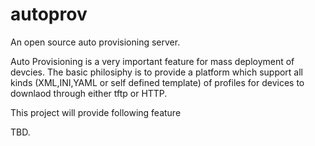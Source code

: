 # autoprov
An open source auto provisioning server.

Auto Provisioning is a very important feature for mass deployment of devcies.  The basic philosiphy is to provide a platform which support all kinds (XML,INI,YAML or self defined template) of profiles for devices to downlaod through either tftp or HTTP. 

This project will provide following feature

TBD. 
